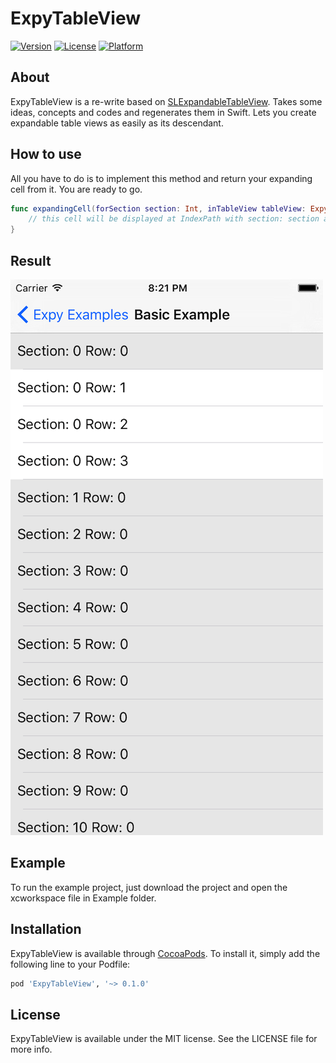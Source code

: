 # ExpyTableView

[![Version](https://img.shields.io/cocoapods/v/ExpyTableView.svg?style=flat)](http://cocoapods.org/pods/ExpyTableView)
[![License](https://img.shields.io/cocoapods/l/ExpyTableView.svg?style=flat)](http://cocoapods.org/pods/ExpyTableView)
[![Platform](https://img.shields.io/cocoapods/p/ExpyTableView.svg?style=flat)](http://cocoapods.org/pods/ExpyTableView)

## About
ExpyTableView is a re-write based on [SLExpandableTableView](https://github.com/OliverLetterer/SLExpandableTableView). Takes some ideas, concepts and codes and regenerates them in Swift. Lets you create expandable table views as easily as its descendant. 

## How to use

All you have to do is to implement this method and return your expanding cell from it. You are ready to go.

```swift
func expandingCell(forSection section: Int, inTableView tableView: ExpyTableView) -> UITableViewCell {
    // this cell will be displayed at IndexPath with section: section and row 0
}
```

## Result 

<img src="https://github.com/okhanokbay/ExpyTableView/blob/master/Example/sample_screen.png">

## Example

To run the example project, just download the project and open the xcworkspace file in Example folder.


## Installation

ExpyTableView is available through [CocoaPods](http://cocoapods.org). To install
it, simply add the following line to your Podfile:

```ruby
pod 'ExpyTableView', '~> 0.1.0'
```

## License

ExpyTableView is available under the MIT license. See the LICENSE file for more info.
